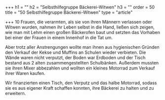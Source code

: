 +++
h1 = ""
h2 = "Selbsthilfegruppe Bäckerei-Witwen"
h3 = ""
order = 50
title = "50 Selbsthilfegruppe Bäckerei-Witwen"
type = "article"

+++
10 Frauen, die verarmten, als sie von ihren Männern verlassen oder Witwen wurden, nahmen ihr Leben selbst in die Hand, ließen sich zeigen, wie man mit Lehm einen großen Bäckerofen baut und setzten das Vorhaben bei einer der Frauen in einem Innenhof in die Tat um. 

Aber trotz aller Anstrengungen wollte man ihnen aus hygienischen Gründen den Verkauf der Kekse und Muffins an Schulen wieder verbieten. Die Wände waren nicht verputzt, der Boden war Erdboden und der Tisch bestand aus 2 alten zusammengestellten Schulbänken. Außerdem mussten sie ihren Mixer abbezahlen und wollten ein kleines Motorrad zum Verkauf ihrer Waren kaufen. 

Wir finanzierten einen Tisch, den Verputz und das halbe Motorrad, sodass sie es aus eigener Kraft schaffen konnten, ihre Bäckerei zu halten und zu erweitern.